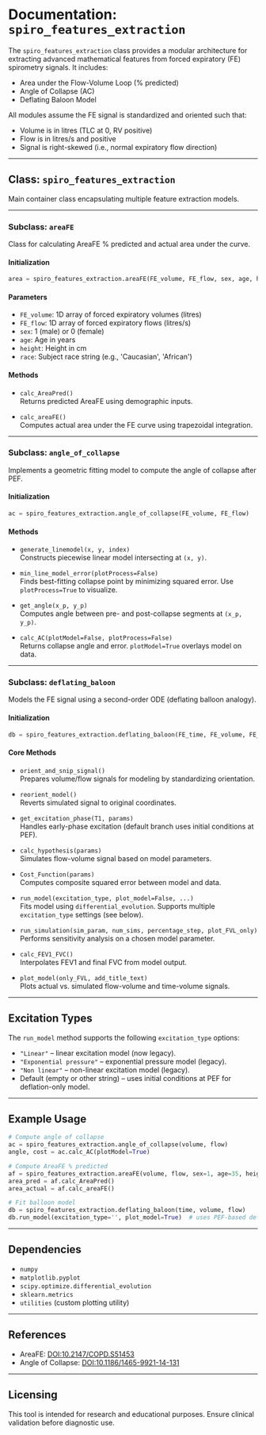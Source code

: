 # Documentation: `spiro_features_extraction`

The `spiro_features_extraction` class provides a modular architecture for extracting advanced mathematical features from forced expiratory (FE) spirometry signals. It includes:

* Area under the Flow-Volume Loop (% predicted)
* Angle of Collapse (AC)
* Deflating Baloon Model

All modules assume the FE signal is standardized and oriented such that:

* Volume is in litres (TLC at 0, RV positive)
* Flow is in litres/s and positive
* Signal is right-skewed (i.e., normal expiratory flow direction)

---

## Class: `spiro_features_extraction`

Main container class encapsulating multiple feature extraction models.

---

### Subclass: `areaFE`

Class for calculating AreaFE % predicted and actual area under the curve.

#### Initialization

```python
area = spiro_features_extraction.areaFE(FE_volume, FE_flow, sex, age, height, race)
```

#### Parameters

* `FE_volume`: 1D array of forced expiratory volumes (litres)
* `FE_flow`: 1D array of forced expiratory flows (litres/s)
* `sex`: 1 (male) or 0 (female)
* `age`: Age in years
* `height`: Height in cm
* `race`: Subject race string (e.g., 'Caucasian', 'African')

#### Methods

* `calc_AreaPred()`  
  Returns predicted AreaFE using demographic inputs.

* `calc_areaFE()`  
  Computes actual area under the FE curve using trapezoidal integration.

---

### Subclass: `angle_of_collapse`

Implements a geometric fitting model to compute the angle of collapse after PEF.

#### Initialization

```python
ac = spiro_features_extraction.angle_of_collapse(FE_volume, FE_flow)
```

#### Methods

* `generate_linemodel(x, y, index)`  
  Constructs piecewise linear model intersecting at `(x, y)`.

* `min_line_model_error(plotProcess=False)`  
  Finds best-fitting collapse point by minimizing squared error. Use `plotProcess=True` to visualize.

* `get_angle(x_p, y_p)`  
  Computes angle between pre- and post-collapse segments at `(x_p, y_p)`.

* `calc_AC(plotModel=False, plotProcess=False)`  
  Returns collapse angle and error. `plotModel=True` overlays model on data.

---

### Subclass: `deflating_baloon`

Models the FE signal using a second-order ODE (deflating balloon analogy).

#### Initialization

```python
db = spiro_features_extraction.deflating_baloon(FE_time, FE_volume, FE_flow)
```

#### Core Methods

* `orient_and_snip_signal()`  
  Prepares volume/flow signals for modeling by standardizing orientation.

* `reorient_model()`  
  Reverts simulated signal to original coordinates.

* `get_excitation_phase(T1, params)`  
  Handles early-phase excitation (default branch uses initial conditions at PEF).

* `calc_hypothesis(params)`  
  Simulates flow-volume signal based on model parameters.

* `Cost_Function(params)`  
  Computes composite squared error between model and data.

* `run_model(excitation_type, plot_model=False, ...)`  
  Fits model using `differential_evolution`. Supports multiple `excitation_type` settings (see below).

* `run_simulation(sim_param, num_sims, percentage_step, plot_FVL_only)`  
  Performs sensitivity analysis on a chosen model parameter.

* `calc_FEV1_FVC()`  
  Interpolates FEV1 and final FVC from model output.

* `plot_model(only_FVL, add_title_text)`  
  Plots actual vs. simulated flow-volume and time-volume signals.

---

## Excitation Types

The `run_model` method supports the following `excitation_type` options:

* `"Linear"` – linear excitation model (now legacy).
* `"Exponential pressure"` – exponential pressure model (legacy).
* `"Non linear"` – non-linear excitation model (legacy).
* Default (empty or other string) – uses initial conditions at PEF for deflation-only model.

---

## Example Usage

```python
# Compute angle of collapse
ac = spiro_features_extraction.angle_of_collapse(volume, flow)
angle, cost = ac.calc_AC(plotModel=True)

# Compute AreaFE % predicted
af = spiro_features_extraction.areaFE(volume, flow, sex=1, age=35, height=170, race='Caucasian')
area_pred = af.calc_AreaPred()
area_actual = af.calc_areaFE()

# Fit balloon model
db = spiro_features_extraction.deflating_baloon(time, volume, flow)
db.run_model(excitation_type='', plot_model=True)  # uses PEF-based default
```

---

## Dependencies

* `numpy`
* `matplotlib.pyplot`
* `scipy.optimize.differential_evolution`
* `sklearn.metrics`
* `utilities` (custom plotting utility)

---

## References

* AreaFE: [DOI:10.2147/COPD.S51453](https://www.dovepress.com/area-under-the-forced-expiratory-flow-volume-loop-in-spirometry-indica-peer-reviewed-fulltext-article-COPD)
* Angle of Collapse: [DOI:10.1186/1465-9921-14-131](https://respiratory-research.biomedcentral.com/articles/10.1186/1465-9921-14-131)

---

## Licensing

This tool is intended for research and educational purposes. Ensure clinical validation before diagnostic use.
